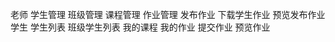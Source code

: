老师
  学生管理
  班级管理
  课程管理
  作业管理
    发布作业 
    下载学生作业
    预览发布作业
学生
  学生列表
  班级学生列表
  我的课程
  我的作业
    提交作业
    预览作业